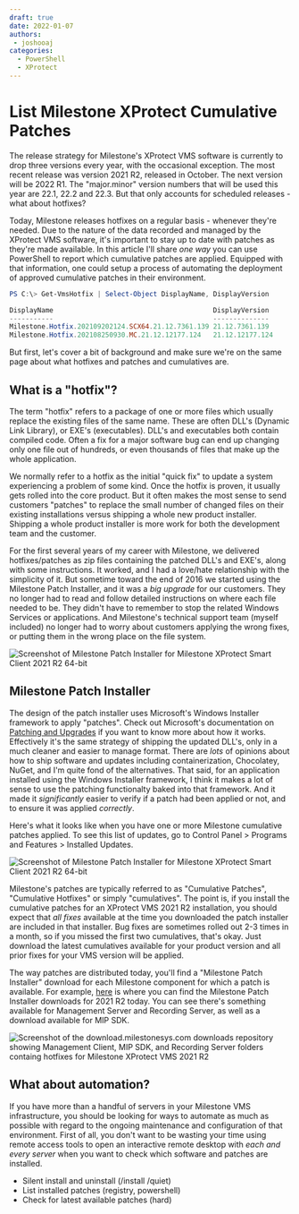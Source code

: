 ```yaml
---
draft: true
date: 2022-01-07
authors:
 - joshooaj
categories:
  - PowerShell
  - XProtect
---
```


# List Milestone XProtect Cumulative Patches

The release strategy for Milestone's XProtect VMS software is currently to drop three versions every year, with the occasional exception. The most recent release was version 2021 R2, released in October. The next version will be 2022 R1. The "major.minor" version numbers that will be used this year are 22.1, 22.2 and 22.3. But that only accounts for scheduled releases - what about hotfixes?

<!-- more -->

Today, Milestone releases hotfixes on a regular basis - whenever they're needed. Due to the nature of the data recorded and managed by the XProtect VMS software, it's important to stay up to date with patches as they're made available. In this article I'll share _one way_ you can use PowerShell to report which cumulative patches are applied. Equipped with that information, one could setup a process of automating the deployment of approved cumulative patches in their environment.

``` powershell title="Example: Get-VmsHotfix"
PS C:\> Get-VmsHotfix | Select-Object DisplayName, DisplayVersion

DisplayName                                        DisplayVersion 
-----------                                        -------------- 
Milestone.Hotfix.202109202124.SCX64.21.12.7361.139 21.12.7361.139 
Milestone.Hotfix.202108250930.MC.21.12.12177.124   21.12.12177.124
```

But first, let's cover a bit of background and make sure we're on the same page about what hotfixes and patches and cumulatives are.

## What is a "hotfix"?

The term "hotfix" refers to a package of one or more files which usually replace the existing files of the same name. These are often DLL's (Dynamic Link Library), or EXE's (executables). DLL's and executables both contain compiled code. Often a fix for a major software bug can end up changing only one file out of hundreds, or even thousands of files that make up the whole application.

We normally refer to a hotfix as the initial "quick fix" to update a system experiencing a problem of some kind. Once the hotfix is proven, it usually gets rolled into the core product. But it often makes the most sense to send customers "patches" to replace the small number of changed files on their existing installations versus shipping a whole new product installer. Shipping a whole product installer is more work for both the development team and the customer.

For the first several years of my career with Milestone, we delivered hotfixes/patches as zip files containing the patched DLL's and EXE's, along with some instructions. It worked, and I had a love/hate relationship with the simplicity of it. But sometime toward the end of 2016 we started using the Milestone Patch Installer, and it was a _big upgrade_ for our customers. They no longer had to read and follow detailed instructions on where each file needed to be. They didn't have to remember to stop the related Windows Services or applications. And Milestone's technical support team (myself included) no longer had to worry about customers applying the wrong fixes, or putting them in the wrong place on the file system.

![Screenshot of Milestone Patch Installer for Milestone XProtect Smart Client 2021 R2 64-bit](/assets/images/MilestonePatchInstaller.png)

## Milestone Patch Installer

The design of the patch installer uses Microsoft's Windows Installer framework to apply "patches". Check out Microsoft's documentation on [Patching and Upgrades](https://docs.microsoft.com/en-us/windows/win32/msi/patching-and-upgrades) if you want to know more about how it works. Effectively it's the same strategy of shipping the updated DLL's, only in a much cleaner and easier to manage format. There are _lots_ of opinions about how to ship software and updates including containerization, Chocolatey, NuGet, and I'm quite fond of the alternatives. That said, for an application installed using the Windows Installer framework, I think it makes a lot of sense to use the patching functionalty baked into that framework. And it made it _significantly_ easier to verify if a patch had been applied or not, and to ensure it was applied _correctly_.

Here's what it looks like when you have one or more Milestone cumulative patches applied. To see this list of updates, go to Control Panel > Programs and Features > Installed Updates.

![Screenshot of Milestone Patch Installer for Milestone XProtect Smart Client 2021 R2 64-bit](/assets/images/WindowsInstalledUpdates.png)

Milestone's patches are typically referred to as "Cumulative Patches", "Cumulative Hotfixes" or simply "cumulatives". The point is, if you install the cumulative patches for an XProtect VMS 2021 R2 installation, you should expect that _all fixes_ available at the time you downloaded the patch installer are included in that installer. Bug fixes are sometimes rolled out 2-3 times in a month, so if you missed the first two cumulatives, that's okay. Just download the latest cumulatives available for your product version and all prior fixes for your VMS version will be applied.

The way patches are distributed today, you'll find a "Milestone Patch Installer" download for each Milestone component for which a patch is available. For example, [here](https://supportcommunity.milestonesys.com/s/article/XProtect-2021-R2-cumulative-patch-installers?language=en_US) is where you can find the Milestone Patch Installer downloads for 2021 R2 today. You can see there's something available for Management Server and Recording Server, as well as a download available for MIP SDK.

![Screenshot of the download.milestonesys.com downloads repository showing Management Client, MIP SDK, and Recording Server folders containg hotfixes for Milestone XProtect VMS 2021 R2](/assets/images/2021R2-Cumulatives.png)

## What about automation?

If you have more than a handful of servers in your Milestone VMS infrastructure, you should be looking for ways to automate as much as possible with regard to the ongoing maintenance and configuration of that environment. First of all, you don't want to be wasting your time using remote access tools to open an interactive remote desktop with _each and every server_ when you want to check which software and patches are installed.

- Silent install and uninstall (/install /quiet)
- List installed patches (registry, powershell)
- Check for latest available patches (hard)
